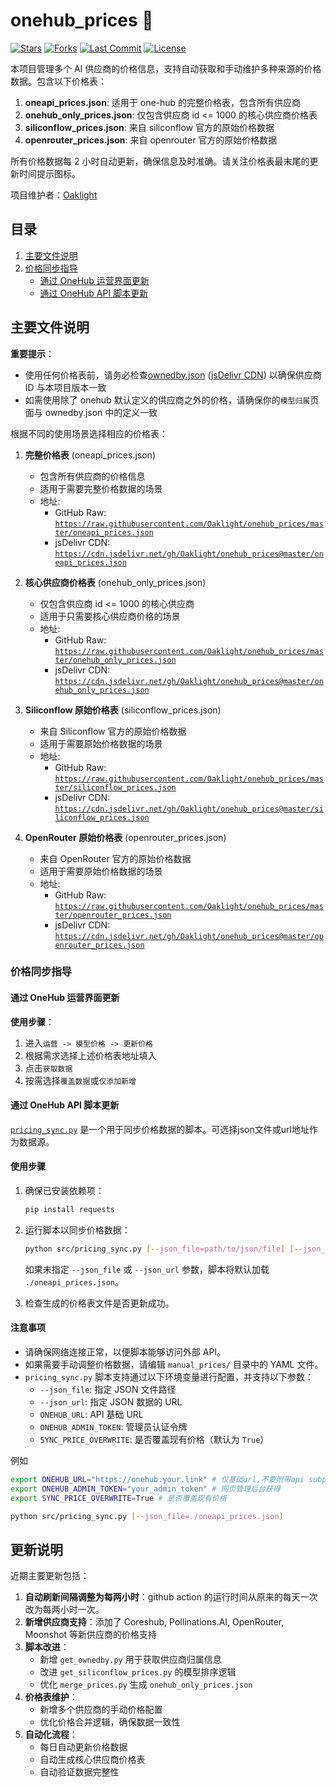 # onehub_prices 🚀

[![Stars](https://img.shields.io/github/stars/Oaklight/onehub_prices?style=flat-square)](https://github.com/Oaklight/onehub_prices/stargazers)
[![Forks](https://img.shields.io/github/forks/Oaklight/onehub_prices?style=flat-square)](https://github.com/Oaklight/onehub_prices/network/members)
[![Last Commit](https://img.shields.io/github/last-commit/Oaklight/onehub_prices?style=flat-square)](https://github.com/Oaklight/onehub_prices/commits/master)
[![License](https://img.shields.io/github/license/Oaklight/onehub_prices?style=flat-square)](LICENSE)

本项目管理多个 AI 供应商的价格信息，支持自动获取和手动维护多种来源的价格数据。包含以下价格表：

1. **oneapi_prices.json**: 适用于 one-hub 的完整价格表，包含所有供应商
2. **onehub_only_prices.json**: 仅包含供应商 id <= 1000 的核心供应商价格表
3. **siliconflow_prices.json**: 来自 siliconflow 官方的原始价格数据
4. **openrouter_prices.json**: 来自 openrouter 官方的原始价格数据

所有价格数据每 2 小时自动更新，确保信息及时准确。请关注价格表最末尾的更新时间提示图标。

项目维护者：[Oaklight](https://github.com/Oaklight)

## 目录

1. [主要文件说明](#主要文件说明)
2. [价格同步指导](#价格同步指导)
   - [通过 OneHub 运营界面更新](#通过-onehub-运营界面更新)
   - [通过 OneHub API 脚本更新](#通过-onehub-api-脚本更新)

## 主要文件说明

**重要提示**：

- 使用任何价格表前，请务必检查[ownedby.json](https://raw.githubusercontent.com/Oaklight/onehub_prices/master/ownedby.json) ([jsDelivr CDN](https://cdn.jsdelivr.net/gh/Oaklight/onehub_prices@master/ownedby.json)) 以确保供应商 ID 与本项目版本一致
- 如需使用除了 onehub 默认定义的供应商之外的价格，请确保你的`模型归属`页面与 ownedby.json 中的定义一致

根据不同的使用场景选择相应的价格表：

1. **完整价格表** (oneapi_prices.json)

   - 包含所有供应商的价格信息
   - 适用于需要完整价格数据的场景
   - 地址:
     - GitHub Raw: [`https://raw.githubusercontent.com/Oaklight/onehub_prices/master/oneapi_prices.json`](https://raw.githubusercontent.com/Oaklight/onehub_prices/master/oneapi_prices.json)
     - jsDelivr CDN: [`https://cdn.jsdelivr.net/gh/Oaklight/onehub_prices@master/oneapi_prices.json`](https://cdn.jsdelivr.net/gh/Oaklight/onehub_prices@master/oneapi_prices.json)

2. **核心供应商价格表** (onehub_only_prices.json)

   - 仅包含供应商 id <= 1000 的核心供应商
   - 适用于只需要核心供应商价格的场景
   - 地址:
     - GitHub Raw: [`https://raw.githubusercontent.com/Oaklight/onehub_prices/master/onehub_only_prices.json`](https://raw.githubusercontent.com/Oaklight/onehub_prices/master/onehub_only_prices.json)
     - jsDelivr CDN: [`https://cdn.jsdelivr.net/gh/Oaklight/onehub_prices@master/onehub_only_prices.json`](https://cdn.jsdelivr.net/gh/Oaklight/onehub_prices@master/onehub_only_prices.json)

3. **Siliconflow 原始价格表** (siliconflow_prices.json)

   - 来自 Siliconflow 官方的原始价格数据
   - 适用于需要原始价格数据的场景
   - 地址:
     - GitHub Raw: [`https://raw.githubusercontent.com/Oaklight/onehub_prices/master/siliconflow_prices.json`](https://raw.githubusercontent.com/Oaklight/onehub_prices/master/siliconflow_prices.json)
     - jsDelivr CDN: [`https://cdn.jsdelivr.net/gh/Oaklight/onehub_prices@master/siliconflow_prices.json`](https://cdn.jsdelivr.net/gh/Oaklight/onehub_prices@master/siliconflow_prices.json)

4. **OpenRouter 原始价格表** (openrouter_prices.json)
   - 来自 OpenRouter 官方的原始价格数据
   - 适用于需要原始价格数据的场景
   - 地址:
     - GitHub Raw: [`https://raw.githubusercontent.com/Oaklight/onehub_prices/master/openrouter_prices.json`](https://raw.githubusercontent.com/Oaklight/onehub_prices/master/openrouter_prices.json)
     - jsDelivr CDN: [`https://cdn.jsdelivr.net/gh/Oaklight/onehub_prices@master/openrouter_prices.json`](https://cdn.jsdelivr.net/gh/Oaklight/onehub_prices@master/openrouter_prices.json)


### 价格同步指导

#### 通过 OneHub 运营界面更新

**使用步骤**：

1. 进入`运营 -> 模型价格 -> 更新价格`
2. 根据需求选择上述价格表地址填入
3. 点击`获取数据`
4. 按需选择`覆盖数据`或`仅添加新增`

#### 通过 OneHub API 脚本更新

[`pricing_sync.py`](src/pricing_sync.py) 是一个用于同步价格数据的脚本。可选择json文件或url地址作为数据源。

#### 使用步骤

1. 确保已安装依赖项：

   ```bash
   pip install requests
   ```

2. 运行脚本以同步价格数据：

   ```bash
   python src/pricing_sync.py [--json_file=path/to/json/file] [--json_url=url]
   ```

   如果未指定 `--json_file` 或 `--json_url` 参数，脚本将默认加载 `./oneapi_prices.json`。

3. 检查生成的价格表文件是否更新成功。

#### 注意事项

- 请确保网络连接正常，以便脚本能够访问外部 API。
- 如果需要手动调整价格数据，请编辑 `manual_prices/` 目录中的 YAML 文件。
- `pricing_sync.py` 脚本支持通过以下环境变量进行配置，并支持以下参数：
  - `--json_file`: 指定 JSON 文件路径
  - `--json_url`: 指定 JSON 数据的 URL
  - `ONEHUB_URL`: API 基础 URL
  - `ONEHUB_ADMIN_TOKEN`: 管理员认证令牌
  - `SYNC_PRICE_OVERWRITE`: 是否覆盖现有价格（默认为 `True`）

例如

```bash
export ONEHUB_URL="https://onehub.your.link" # 仅基础url,不要附带api subpath
export ONEHUB_ADMIN_TOKEN="your_admin_token" # 网页管理后台获得
export SYNC_PRICE_OVERWRITE=True # 是否覆盖现有价格

python src/pricing_sync.py [--json_file=./oneapi_prices.json]
```


## 更新说明

近期主要更新包括：

1. **自动刷新间隔调整为每两小时**：github action 的运行时间从原来的每天一次改为每两小时一次。
2. **新增供应商支持**：添加了 Coreshub, Pollinations.AI, OpenRouter, Moonshot 等新供应商的价格支持
3. **脚本改进**：
   - 新增 `get_ownedby.py` 用于获取供应商归属信息
   - 改进 `get_siliconflow_prices.py` 的模型排序逻辑
   - 优化 `merge_prices.py` 生成 `onehub_only_prices.json`
4. **价格表维护**：
   - 新增多个供应商的手动价格配置
   - 优化价格合并逻辑，确保数据一致性
5. **自动化流程**：
   - 每日自动更新价格数据
   - 自动生成核心供应商价格表
   - 自动验证数据完整性
